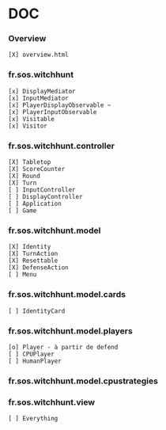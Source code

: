 # DOC

### Overview
    [X] overview.html

### fr.sos.witchhunt
    [x] DisplayMediator
    [x] InputMediator
    [x] PlayerDisplayObservable ~
    [x] PlayerInputObservable
    [x] Visitable
    [x] Visitor

### fr.sos.witchhunt.controller
    [X] Tabletop
    [X] ScoreCounter
	[X] Round
	[X] Turn
	[ ] InputController
	[ ] DisplayController
	[ ] Application
	[ ] Game

### fr.sos.witchhunt.model
	[X] Identity
	[X] TurnAction
	[X] Resettable
	[X] DefenseAction
	[ ] Menu

### fr.sos.witchhunt.model.cards
	[ ] IdentityCard

### fr.sos.witchhunt.model.players
	[o] Player - à partir de defend
	[ ] CPUPlayer
	[ ] HumanPlayer 

### fr.sos.witchhunt.model.cpustrategies

### fr.sos.witchhunt.view
	[ ] Everything